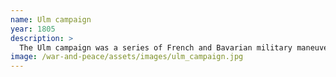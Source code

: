 ```yaml
---
name: Ulm campaign
year: 1805
description: >
  The Ulm campaign was a series of French and Bavarian military maneuvers and battles to outflank and capture an Austrian army in 1805 during the War of the Third Coalition. Through rapid marching, Napoleon conducted a large wheeling maneuver that captured an Austrian army of 23,000 under General Mack on 20 October at Ulm. The campaign is generally regarded as a strategic masterpiece. The victory at Ulm did not end the war, since a large Russian army under Kutuzov was still near Vienna.
image: /war-and-peace/assets/images/ulm_campaign.jpg
---
```

